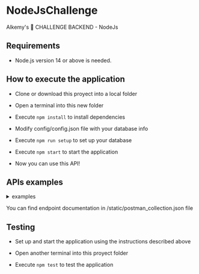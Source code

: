 # NodeJsChallenge
Alkemy's 🚀 CHALLENGE BACKEND - NodeJs

## Requirements

* Node.js version 14 or above is needed.

## How to execute the application

* Clone or download this proyect into a local folder

* Open a terminal into this new folder

* Execute ```npm install``` to install dependencies

* Modify config/config.json file with your database info

* Execute ```npm run setup``` to set up your database

* Execute ```npm start``` to start the application

* Now you can use this API!

## APIs examples

<details>
<summary>examples</summary>

* Sign up a character using ```POST /auth/register``` Api:

![image](https://user-images.githubusercontent.com/11562125/133787200-1a3c2b8b-5a8e-4651-bcaa-a2664cd321a1.png)

* Sign in a character using ```GET /auth/login``` Api:

![image](https://user-images.githubusercontent.com/11562125/133788700-842087b7-ab9e-4fdb-8497-eb76f978302b.png)

* Create a new character using ```POST /characters``` Api: 

![image](https://user-images.githubusercontent.com/11562125/133789624-4e4cb847-447f-4349-8afb-ca03c561efb4.png)

* List all characters using ```GET /characters``` Api:

![image](https://user-images.githubusercontent.com/11562125/133790464-b126f96d-c14b-4b6b-a520-1d6f4ccddae7.png)

* Edit character using ```PUT /characters/{id}``` Api:

![image](https://user-images.githubusercontent.com/11562125/133791015-55404696-b370-4d67-9397-07c8d75f4f85.png)

* Delete a character using ```DELETE /characters/{id}``` Api:

![image](https://user-images.githubusercontent.com/11562125/133792547-4ce64088-8b7e-4652-962d-de7388ee6e24.png)

* View a character and his appearances using ```GET /characters/{id}``` Api:

![image](https://user-images.githubusercontent.com/11562125/133794810-3376f297-b99e-45af-934c-fdb8c1889301.png)

* Find a character by his name using ```GET /characters/name/{name}``` Api:

![image](https://user-images.githubusercontent.com/11562125/133795298-19d2f561-6b12-41f6-b32a-83812ffd3ea5.png)

* Find a character by his age using ```GET /characters/age/{age}``` Api:
  
![image](https://user-images.githubusercontent.com/11562125/133796114-569b82b8-4407-4c17-8d50-c1beb1d6a5ab.png)

* Find a character by a movie/serie using ```GET /characters/movies/{movieId}``` Api:
  
![image](https://user-images.githubusercontent.com/11562125/133796287-67c0ba10-d562-4b3b-bea2-376ba00e8d53.png)
  
* List all movies/series using ```GET /movies``` Api: 
  
![image](https://user-images.githubusercontent.com/11562125/133796594-a1feda70-4b13-4e14-8e61-d8aa09048ac6.png)

* View a movie/serie and its characters using ```GET /movies/{id}``` Api:
  
![image](https://user-images.githubusercontent.com/11562125/133796829-34c785ad-76a2-41fa-98f2-ceb34c7ec5f2.png)

* Create a movie using ```POST /movies``` Api:

![image](https://user-images.githubusercontent.com/11562125/133793857-aed33451-f441-4c40-be48-41ffc768e9cd.png)
  
* Update a movie/serie using ```PUT /movie/{id}``` Api:
  
![image](https://user-images.githubusercontent.com/11562125/133797156-ec56c328-66ee-4000-b0ce-fe386df8c892.png)

* Delete a movie/serie using ```DELETE /movie/{id}``` Api:
  
![image](https://user-images.githubusercontent.com/11562125/135288723-6100c207-a566-4896-a513-5cd594f0969d.png)
  
* Find a movie/serie by its name using ```GET /movies/name/{name}``` Api:
  
![image](https://user-images.githubusercontent.com/11562125/135290239-77342481-e0d9-4d33-abe6-6ffcd907da83.png)
  
* Find a movie/serie by its Genre using ```GET /movies/genre/{genreId}``` Api:
  
![image](https://user-images.githubusercontent.com/11562125/135290951-4fdb8dac-82ff-4e8d-b3ef-4c4de68b99d6.png)
  
* Order a movie/serie ascendant by its creation date using ```GET /movies/order/{ASC}``` Apí:
  
![image](https://user-images.githubusercontent.com/11562125/135291645-c3b02b53-6f89-4826-b190-a4c389f917f2.png)
  
* Order a movie/serie descendant by its creation date using ```GET /movies/order/{DESC}``` Api:

![image](https://user-images.githubusercontent.com/11562125/135292124-6e708c8f-de29-46e7-8d2a-1a12a83d5214.png)

</details>

You can find endpoint documentation in /static/postman_collection.json file

## Testing

* Set up and start the application using the instructions described above

* Open another terminal into this proyect folder

* Execute ```npm test``` to test the application


